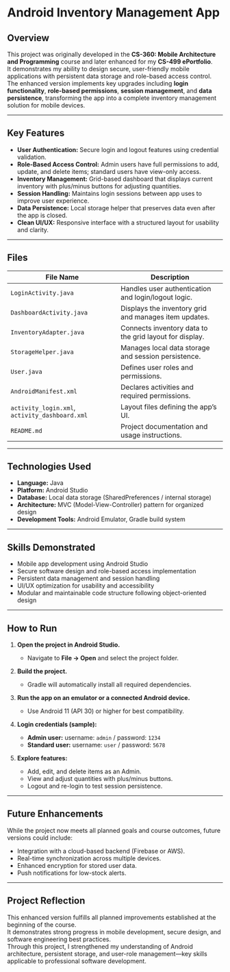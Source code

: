 # Android Inventory Management App

## Overview
This project was originally developed in the **CS-360: Mobile Architecture and Programming** course and later enhanced for my **CS-499 ePortfolio**.  
It demonstrates my ability to design secure, user-friendly mobile applications with persistent data storage and role-based access control.  
The enhanced version implements key upgrades including **login functionality**, **role-based permissions**, **session management**, and **data persistence**, transforming the app into a complete inventory management solution for mobile devices.

---

## Key Features
- **User Authentication:** Secure login and logout features using credential validation.  
- **Role-Based Access Control:** Admin users have full permissions to add, update, and delete items; standard users have view-only access.  
- **Inventory Management:** Grid-based dashboard that displays current inventory with plus/minus buttons for adjusting quantities.  
- **Session Handling:** Maintains login sessions between app uses to improve user experience.  
- **Data Persistence:** Local storage helper that preserves data even after the app is closed.  
- **Clean UI/UX:** Responsive interface with a structured layout for usability and clarity.  

---

## Files

| File Name | Description |
|------------|-------------|
| `LoginActivity.java` | Handles user authentication and login/logout logic. |
| `DashboardActivity.java` | Displays the inventory grid and manages item updates. |
| `InventoryAdapter.java` | Connects inventory data to the grid layout for display. |
| `StorageHelper.java` | Manages local data storage and session persistence. |
| `User.java` | Defines user roles and permissions. |
| `AndroidManifest.xml` | Declares activities and required permissions. |
| `activity_login.xml`, `activity_dashboard.xml` | Layout files defining the app’s UI. |
| `README.md` | Project documentation and usage instructions. |

---

## Technologies Used
- **Language:** Java  
- **Platform:** Android Studio  
- **Database:** Local data storage (SharedPreferences / internal storage)  
- **Architecture:** MVC (Model-View-Controller) pattern for organized design  
- **Development Tools:** Android Emulator, Gradle build system  

---

## Skills Demonstrated
- Mobile app development using Android Studio  
- Secure software design and role-based access implementation  
- Persistent data management and session handling  
- UI/UX optimization for usability and accessibility  
- Modular and maintainable code structure following object-oriented design  

---

## How to Run
1. **Open the project in Android Studio.**  
   - Navigate to **File → Open** and select the project folder.  

2. **Build the project.**  
   - Gradle will automatically install all required dependencies.  

3. **Run the app on an emulator or a connected Android device.**  
   - Use Android 11 (API 30) or higher for best compatibility.  

4. **Login credentials (sample):**  
   - **Admin user:** username: `admin` / password: `1234`  
   - **Standard user:** username: `user` / password: `5678`  

5. **Explore features:**  
   - Add, edit, and delete items as an Admin.  
   - View and adjust quantities with plus/minus buttons.  
   - Logout and re-login to test session persistence.

---

## Future Enhancements
While the project now meets all planned goals and course outcomes, future versions could include:  
- Integration with a cloud-based backend (Firebase or AWS).  
- Real-time synchronization across multiple devices.  
- Enhanced encryption for stored user data.  
- Push notifications for low-stock alerts.

---

## Project Reflection
This enhanced version fulfills all planned improvements established at the beginning of the course.  
It demonstrates strong progress in mobile development, secure design, and software engineering best practices.  
Through this project, I strengthened my understanding of Android architecture, persistent storage, and user-role management—key skills applicable to professional software development.
